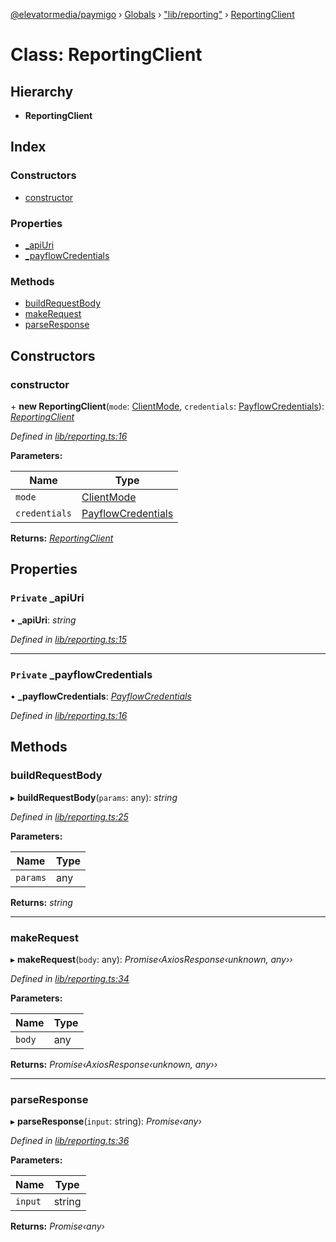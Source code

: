 [@elevatormedia/paymigo](../README.md) › [Globals](../globals.md) › ["lib/reporting"](../modules/_lib_reporting_.md) › [ReportingClient](_lib_reporting_.reportingclient.md)

# Class: ReportingClient

## Hierarchy

-   **ReportingClient**

## Index

### Constructors

-   [constructor](_lib_reporting_.reportingclient.md#constructor)

### Properties

-   [\_apiUri](_lib_reporting_.reportingclient.md#private-_apiuri)
-   [\_payflowCredentials](_lib_reporting_.reportingclient.md#private-_payflowcredentials)

### Methods

-   [buildRequestBody](_lib_reporting_.reportingclient.md#buildrequestbody)
-   [makeRequest](_lib_reporting_.reportingclient.md#makerequest)
-   [parseResponse](_lib_reporting_.reportingclient.md#parseresponse)

## Constructors

### constructor

\+ **new ReportingClient**(`mode`: [ClientMode](../modules/_types_client_.md#clientmode), `credentials`: [PayflowCredentials](../modules/_types_client_.md#payflowcredentials)): _[ReportingClient](_lib_reporting_.reportingclient.md)_

_Defined in [lib/reporting.ts:16](https://github.com/ELEVATORmedia/paymigo/blob/eaf52dd/src/lib/reporting.ts#L16)_

**Parameters:**

| Name          | Type                                                                  |
| ------------- | --------------------------------------------------------------------- |
| `mode`        | [ClientMode](../modules/_types_client_.md#clientmode)                 |
| `credentials` | [PayflowCredentials](../modules/_types_client_.md#payflowcredentials) |

**Returns:** _[ReportingClient](_lib_reporting_.reportingclient.md)_

## Properties

### `Private` \_apiUri

• **\_apiUri**: _string_

_Defined in [lib/reporting.ts:15](https://github.com/ELEVATORmedia/paymigo/blob/eaf52dd/src/lib/reporting.ts#L15)_

---

### `Private` \_payflowCredentials

• **\_payflowCredentials**: _[PayflowCredentials](../modules/_types_client_.md#payflowcredentials)_

_Defined in [lib/reporting.ts:16](https://github.com/ELEVATORmedia/paymigo/blob/eaf52dd/src/lib/reporting.ts#L16)_

## Methods

### buildRequestBody

▸ **buildRequestBody**(`params`: any): _string_

_Defined in [lib/reporting.ts:25](https://github.com/ELEVATORmedia/paymigo/blob/eaf52dd/src/lib/reporting.ts#L25)_

**Parameters:**

| Name     | Type |
| -------- | ---- |
| `params` | any  |

**Returns:** _string_

---

### makeRequest

▸ **makeRequest**(`body`: any): _Promise‹AxiosResponse‹unknown, any››_

_Defined in [lib/reporting.ts:34](https://github.com/ELEVATORmedia/paymigo/blob/eaf52dd/src/lib/reporting.ts#L34)_

**Parameters:**

| Name   | Type |
| ------ | ---- |
| `body` | any  |

**Returns:** _Promise‹AxiosResponse‹unknown, any››_

---

### parseResponse

▸ **parseResponse**(`input`: string): _Promise‹any›_

_Defined in [lib/reporting.ts:36](https://github.com/ELEVATORmedia/paymigo/blob/eaf52dd/src/lib/reporting.ts#L36)_

**Parameters:**

| Name    | Type   |
| ------- | ------ |
| `input` | string |

**Returns:** _Promise‹any›_
